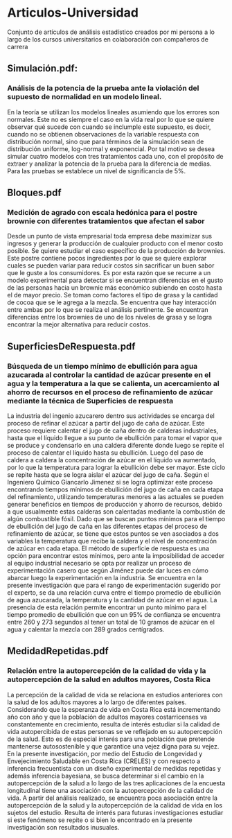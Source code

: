 # Articulos-Universidad


Conjunto de artículos de análisis estadístico creados por mi persona a lo largo de los cursos universitarios en colaboración con compañeros de carrera


## Simulación.pdf:

### Análisis de la potencia de la prueba ante la violación del supuesto de normalidad en un modelo lineal.

En la teoría se utilizan los modelos lineales asumiendo que los errores son normales. Este no es siempre el caso en la vida real por lo que se quiere observar qué sucede con cuando se inclumple este supuesto, es decir, cuando no se obtienen observaciones de la variable respuesta con distribución normal, sino que para términos de la simulación sean de distribución uniforme, log-normal y exponencial. Por tal
motivo se desea simular cuatro modelos con tres tratamientos cada uno, con el propósito de extraer y analizar la potencia de la prueba para la diferencia de medias. Para las pruebas se establece un nivel de significancia de 5%.

## Bloques.pdf

### Medición de agrado con escala hedónica para el postre brownie con diferentes tratamientos que afectan el sabor

Desde un punto de vista empresarial toda empresa debe maximizar sus ingresos y generar la producción de cualquier producto con el menor costo posible. Se quiere estudiar el caso específico de la producción de brownies. Este postre contiene pocos ingredientes por lo que se quiere explorar cuales se pueden variar para reducir costos sin sacrificar un buen sabor que le guste a los consumidores. Es por esta razón que se recurre a un modelo experimental para detectar si se encuentran diferencias en el gusto de las personas hacia un brownie más económico subiendo en costo hasta el de mayor precio. Se toman como factores el tipo de grasa y la cantidad de cocoa que se le agrega a la mezcla. Se encuentra que hay interacción entre ambas por lo que se realiza el análisis pertinente. Se encuentran diferencias entre los brownies de uno de los niveles de grasa y se logra encontrar la mejor alternativa para reducir costos.

## SuperficiesDeRespuesta.pdf

### Búsqueda de un tiempo mínimo de ebullición para agua azucarada al controlar la cantidad de azúcar presente en el agua y la temperatura a la que se calienta, un acercamiento al ahorro de recursos en el proceso de refinamiento de azúcar mediante la técnica de Superficies de respuesta

La industria del ingenio azucarero dentro sus actividades se encarga del proceso de refinar el azúcar a partir del jugo de caña de azúcar. Este proceso requiere calentar el jugo de caña dentro de calderas industriales, hasta que el líquido llegue a su punto de ebullición para tomar el vapor que se produce y condensarlo en una caldera diferente donde luego se repite el proceso de calentar el líquido hasta su ebullición. Luego del paso de caldera a caldera la concentración de azúcar en el líquido va aumentado, por lo que la temperatura para lograr la ebullición debe ser mayor. Este ciclo se repite hasta que se logra aislar el azúcar del jugo de caña. Según el Ingeniero Químico Giancarlo Jimenez si se logra optimizar este proceso encontrando tiempos mínimos de ebullición del jugo de caña en cada etapa del refinamiento, utilizando temperaturas menores a las actuales se pueden generar beneficios en tiempos de producción y ahorro de recursos, debido a que
usualmente estas calderas son calentadas mediante la combustión de algún combustible fósil.
Dado que se buscan puntos mínimos para el tiempo de ebullición del jugo de caña en las diferentes etapas del proceso de refinamiento de azúcar, se tiene que estos puntos se ven asociados a dos variables la temperatura que recibe la caldera y el nivel de concentración de azúcar en cada etapa. El método de superficie de respuesta es una opción para encontrar estos mínimos, pero ante la imposibilidad de acceder al equipo industrial necesario se opta por realizar un proceso de experimentación casero que según Jiménez puede dar luces en cómo abarcar luego la experimentación en la industria.
Se encuentra en la presente investigación que para el rango de experimentación sugerido por el experto, se da una relación curva entre el tiempo promedio de ebullición de agua azucarada, la temperatura y la cantidad de azúcar en el agua. La presencia de esta relación permite encontrar un punto mínimo para el tiempo promedio de ebullición que con un 95% de confianza se encuentra entre 260 y 273 segundos al tener un total de 10 gramos de azúcar en el agua y calentar la mezcla con 289 grados centígrados.

## MedidadRepetidas.pdf

### Relación entre la autopercepción de la calidad de vida y la autopercepción de la salud en adultos mayores, Costa Rica

La percepción de la calidad de vida se relaciona en estudios anteriores con la salud de los adultos mayores a lo largo de diferentes países. Considerando que la esperanza de vida en Costa Rica está incrementando año con año y que la población de adultos mayores costarricenses va constantemente en crecimiento, resulta de interés estudiar si la calidad de vida autopercibida de estas personas se ve reflejado en su autopercepción de la salud. Esto es de especial interés para una población que pretende mantenerse autosostenible y que garantice una vejez digna para su vejez.
En la presente investigación, por medio del Estudio de Longevidad y Envejecimiento Saludable en Costa Rica (CRELES) y con respecto a inferencia frecuentista con un diseño experimental de medidas repetidas y además inferencia bayesiana, se busca determinar si el cambio en la autopercepción de la salud a lo largo de las tres aplicaciones de la encuesta longitudinal tiene una asociación con la autopercepción de la calidad de vida. A partir del análisis realizado, se encuentra poca asociación entre la autopercepción de la salud y la autopercepción de la calidad de vida en los sujetos del estudio. Resulta de interés para futuras investigaciones estudiar si este fenómeno se repite o si bien lo encontrado en la presente investigación son resultados inusuales.
